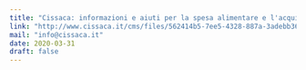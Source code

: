 ```yaml
---
title: "Cissaca: informazioni e aiuti per la spesa alimentare e l'acquisto di farmaci"
link: "http://www.cissaca.it/cms/files/562414b5-7ee5-4328-887a-3adebb3658a1"
mail: "info@cissaca.it"
date: 2020-03-31
draft: false
--- 
```

